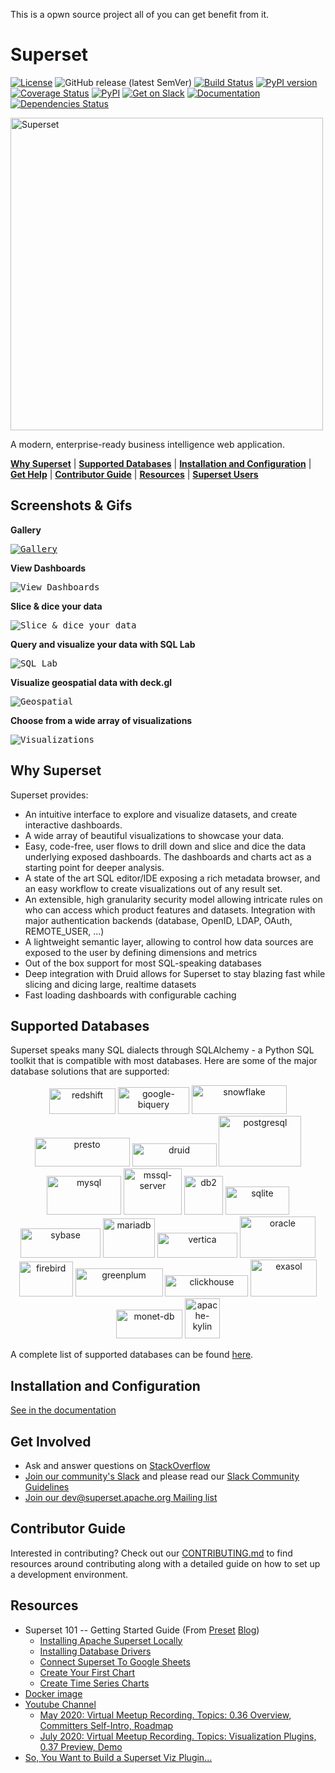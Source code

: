 This is a opwn source project all of you can get benefit from it.
<!--
Licensed to the Apache Software Foundation (ASF) under one
or more contributor license agreements.  See the NOTICE file
distributed with this work for additional information
regarding copyright ownership.  The ASF licenses this file
to you under the Apache License, Version 2.0 (the
"License"); you may not use this file except in compliance
with the License.  You may obtain a copy of the License at

  http://www.apache.org/licenses/LICENSE-2.0

Unless required by applicable law or agreed to in writing,
software distributed under the License is distributed on an
"AS IS" BASIS, WITHOUT WARRANTIES OR CONDITIONS OF ANY
KIND, either express or implied.  See the License for the
specific language governing permissions and limitations
under the License.
-->

Superset
=========

[![License](https://img.shields.io/badge/License-Apache%202.0-blue.svg)](https://opensource.org/licenses/Apache-2.0)
![GitHub release (latest SemVer)](https://img.shields.io/github/v/release/apache/incubator-superset)
[![Build Status](https://travis-ci.org/apache/incubator-superset.svg?branch=master)](https://travis-ci.org/apache/incubator-superset)
[![PyPI version](https://badge.fury.io/py/apache-superset.svg)](https://badge.fury.io/py/apache-superset)
[![Coverage Status](https://codecov.io/github/apache/incubator-superset/coverage.svg?branch=master)](https://codecov.io/github/apache/incubator-superset)
[![PyPI](https://img.shields.io/pypi/pyversions/apache-superset.svg?maxAge=2592000)](https://pypi.python.org/pypi/apache-superset)
[![Get on Slack](https://img.shields.io/badge/slack-join-orange.svg)](https://join.slack.com/t/apache-superset/shared_invite/zt-g8lpruog-HeqpgYrwdfrD5OYhlU7hPQ)
[![Documentation](https://img.shields.io/badge/docs-apache.org-blue.svg)](https://superset.apache.org)
[![Dependencies Status](https://david-dm.org/apache/incubator-superset/status.svg?path=superset-frontend)](https://david-dm.org/apache/incubator-superset?path=superset-frontend)

<img
  src="https://github.com/apache/incubator-superset/raw/master/superset-frontend/branding/superset-logo-horiz-apache.png"
  alt="Superset"
  width="500"
/>

A modern, enterprise-ready business intelligence web application.

[**Why Superset**](#why-superset) |
[**Supported Databases**](#supported-databases) |
[**Installation and Configuration**](#installation-and-configuration) |
[**Get Help**](#get-help) |
[**Contributor Guide**](#contributor-guide) |
[**Resources**](#resources) |
[**Superset Users**](INTHEWILD.md)


## Screenshots & Gifs

**Gallery**

<kbd><a href="https://superset.apache.org/gallery"><img title="Gallery" src="https://raw.githubusercontent.com/apache/incubator-superset/master/superset-frontend/images/screenshots/gallery.png"></a></kbd><br/>

**View Dashboards**

<kbd><img title="View Dashboards" src="https://raw.githubusercontent.com/apache/incubator-superset/master/superset-frontend/images/screenshots/bank_dash.png"></kbd><br/>

**Slice & dice your data**

<kbd><img title="Slice & dice your data" src="https://raw.githubusercontent.com/apache/incubator-superset/master/superset-frontend/images/screenshots/explore.png"></kbd><br/>

**Query and visualize your data with SQL Lab**

<kbd><img title="SQL Lab" src="https://raw.githubusercontent.com/apache/incubator-superset/master/superset-frontend/images/screenshots/sqllab.png"></kbd><br/>

**Visualize geospatial data with deck.gl**

<kbd><img title="Geospatial" src="https://raw.githubusercontent.com/apache/incubator-superset/master/superset-frontend/images/screenshots/deckgl_dash.png"></kbd><br/>

**Choose from a wide array of visualizations**

<kbd><img title="Visualizations" src="https://raw.githubusercontent.com/apache/incubator-superset/master/superset-frontend/images/screenshots/visualizations.png"></kbd><br/>


## Why Superset

Superset provides:
* An intuitive interface to explore and visualize datasets, and
    create interactive dashboards.
* A wide array of beautiful visualizations to showcase your data.
* Easy, code-free, user flows to drill down and slice and dice the data
    underlying exposed dashboards. The dashboards and charts act as a starting
    point for deeper analysis.
* A state of the art SQL editor/IDE exposing a rich metadata browser, and
    an easy workflow to create visualizations out of any result set.
* An extensible, high granularity security model allowing intricate rules
    on who can access which product features and datasets.
    Integration with major
    authentication backends (database, OpenID, LDAP, OAuth, REMOTE_USER, ...)
* A lightweight semantic layer, allowing to control how data sources are
    exposed to the user by defining dimensions and metrics
* Out of the box support for most SQL-speaking databases
* Deep integration with Druid allows for Superset to stay blazing fast while
    slicing and dicing large, realtime datasets
* Fast loading dashboards with configurable caching


## Supported Databases

Superset speaks many SQL dialects through SQLAlchemy - a Python
SQL toolkit that is compatible with most databases. Here are some of the major database solutions that are supported:

<p align="center">
  <img src="superset-frontend/images/redshift.png" alt="redshift" border="0" width="106" height="41"/>
  <img src="superset-frontend/images/google-biquery.png" alt="google-biquery" border="0" width="114" height="43"/>
  <img src="superset-frontend/images/snowflake.png" alt="snowflake" border="0" width="152" height="46"/>
  <img src="superset-frontend/images/presto.png" alt="presto" border="0" width="152" height="46"/>
  <img src="superset-frontend/images/druid.png" alt="druid" border="0" width="135" height="37" />
  <img src="superset-frontend/images/postgresql.png" alt="postgresql" border="0" width="132" height="81" />
  <img src="superset-frontend/images/mysql.png" alt="mysql" border="0" width="119" height="62" />
  <img src="superset-frontend/images/mssql-server.png" alt="mssql-server" border="0" width="93" height="74" />
  <img src="superset-frontend/images/db2.png" alt="db2" border="0" width="62" height="62" />
  <img src="superset-frontend/images/sqlite.png" alt="sqlite" border="0" width="102" height="45" />
  <img src="superset-frontend/images/sybase.png" alt="sybase" border="0" width="128" height="47" />
  <img src="superset-frontend/images/mariadb.png" alt="mariadb" border="0" width="83" height="63" />
  <img src="superset-frontend/images/vertica.png" alt="vertica" border="0" width="128" height="40" />
  <img src="superset-frontend/images/oracle.png" alt="oracle" border="0" width="121" height="66" />
  <img src="superset-frontend/images/firebird.png" alt="firebird" border="0" width="86" height="56" />
  <img src="superset-frontend/images/greenplum.png" alt="greenplum" border="0" width="140" height="45" />
  <img src="superset-frontend/images/clickhouse.png" alt="clickhouse" border="0" width="133" height="34" />  
  <img src="superset-frontend/images/exasol.png" alt="exasol" border="0" width="106" height="59" />
  <img src="superset-frontend/images/monet-db.png" alt="monet-db" border="0" width="106" height="46" />
  <img src="superset-frontend/images/apache-kylin.png" alt="apache-kylin" border="0" width="56" height="64"/>
</p>

A complete list of supported databases can be found
[here](https://superset.incubator.apache.org/docs/databases/installing-database-drivers).


## Installation and Configuration

[See in the documentation](https://superset.incubator.apache.org/docs/installation/installing-superset-using-docker-compose)


## Get Involved

* Ask and answer questions on [StackOverflow](https://stackoverflow.com/questions/tagged/apache-superset)
* [Join our community's Slack](https://join.slack.com/t/apache-superset/shared_invite/zt-g8lpruog-HeqpgYrwdfrD5OYhlU7hPQ)
  and please read our [Slack Community Guidelines](CODE_OF_CONDUCT.md#slack-community-guidelines)
* [Join our dev@superset.apache.org Mailing list](https://lists.apache.org/list.html?dev@superset.apache.org)


## Contributor Guide

Interested in contributing? Check out our
[CONTRIBUTING.md](https://github.com/apache/superset/blob/master/CONTRIBUTING.md)
to find resources around contributing along with a detailed guide on
how to set up a development environment.


## Resources

* Superset 101 -- Getting Started Guide (From [Preset](https://preset.io) [Blog](https://preset.io/blog/))
  * [Installing Apache Superset Locally](https://preset.io/blog/2020-05-11-getting-started-installing-superset/)
  * [Installing Database Drivers](https://preset.io/blog/2020-05-18-install-db-drivers/)
  * [Connect Superset To Google Sheets](https://preset.io/blog/2020-06-01-connect-superset-google-sheets/)
  * [Create Your First Chart](https://preset.io/blog/2020-06-08-first-chart/)
  * [Create Time Series Charts](https://preset.io/blog/2020-06-26-timeseries-chart/)
* [Docker image](https://hub.docker.com/r/preset/superset/)
* [Youtube Channel](https://www.youtube.com/channel/UCMuwrvBsg_jjI2gLcm04R0g)
  * [May 2020: Virtual Meetup Recording. Topics: 0.36 Overview, Committers Self-Intro, Roadmap](https://www.youtube.com/watch?v=tXGDmqjmcTs&t=20s)
  * [July 2020: Virtual Meetup Recording. Topics: Visualization Plugins, 0.37 Preview, Demo](https://www.youtube.com/watch?v=f6up5x_iRbI)
* [So, You Want to Build a Superset Viz Plugin...](https://preset.io/blog/2020-07-02-hello-world/)
